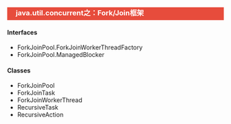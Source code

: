 <h3 style="padding-bottom:6px; padding-left:20px; color:#ffffff; background-color:#E74C3C;">java.util.concurrent之：Fork/Join框架</h3>

#### Interfaces

* ForkJoinPool.ForkJoinWorkerThreadFactory
* ForkJoinPool.ManagedBlocker

#### Classes

* ForkJoinPool
* ForkJoinTask
* ForkJoinWorkerThread
* RecursiveTask
* RecursiveAction